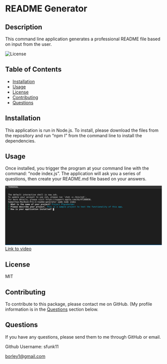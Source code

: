 # README Generator

  ## Description
  This command line application generates a professional README file based on input from the user. 
  
  ![License](https://img.shields.io/badge/license-MIT-success)
  
  ## Table of Contents
  * [Installation](#installation)
  * [Usage](#usage)
  * [License](#license)
  * [Contributing](#contributing)
  * [Questions](#questions)
  
  ## Installation
  This application is run in Node.js.  To install, please download the files from the repository and run “npm I” from the command line to install the dependencies.  
  
  ## Usage
  Once installed, you trigger the program at your command line with the command: “node index.js”.  The application will ask you a series of questions, then create your README.md file based on your answers.
  
  ![Screenshot](./assets/sample.png)
  [Link to video](https://drive.google.com/file/d/1ELOT5hMhJaubP2fo-Q_nHu1V9onZjCWF/view)
  ## License
  MIT
  
  ## Contributing
  To contribute to this package, please contact me on GitHub. (My profile information is in the [Questions](#questions) section below.
  
  ## Questions
  If you have any questions, please send them to me through GitHub or email.

  Github Username: sfunk11

  [borley1@gmail.com](mailto:borley1@gmail.com)
